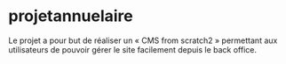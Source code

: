 # projetannuelaire
Le projet a pour but de réaliser un « CMS from scratch2 » permettant aux utilisateurs de pouvoir gérer le site facilement depuis le back office.
